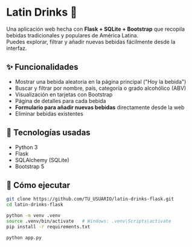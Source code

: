 # Latin Drinks 🍹

Una aplicación web hecha con **Flask + SQLite + Bootstrap** que recopila bebidas tradicionales y populares de América Latina.  
Puedes explorar, filtrar y añadir nuevas bebidas fácilmente desde la interfaz.

## ✨ Funcionalidades
- Mostrar una bebida aleatoria en la página principal ("Hoy la bebida")
- Buscar y filtrar por nombre, país, categoría o grado alcohólico (ABV)
- Visualización en tarjetas con Bootstrap
- Página de detalles para cada bebida
- **Formulario para añadir nuevas bebidas** directamente desde la web
- Eliminar bebidas existentes

## 📂 Tecnologías usadas
- Python 3
- Flask
- SQLAlchemy (SQLite)
- Bootstrap 5

## 🚀 Cómo ejecutar
```bash
git clone https://github.com/TU_USUARIO/latin-drinks-flask.git
cd latin-drinks-flask

python -m venv .venv
source .venv/bin/activate   # Windows: .venv\Scripts\activate
pip install -r requirements.txt

python app.py










